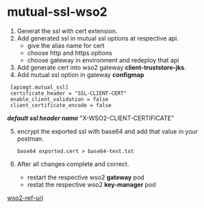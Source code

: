 # mutual-ssl-wso2

1. Generat the ssl with cert extension.
2. Add generated ssl in mutual ssl options at respective api.
     * give the alias name for cert
     * choose http and https options
     * choose gateway in environment and redeploy that api
3. Add generate cert into wso2 gateway **client-truststore-jks**.
4. Add mutual ssl option in gateway **configmap**
```
 [apimgt.mutual_ssl]
 certificate_header = "SSL-CLIENT-CERT"
 enable_client_validation = false
 client_certificate_encode = false
```
***default ssl header name*** "X-WSO2-CLIENT-CERTIFICATE"

5. encrypt the exported ssl with base64 and add that value in your postman.
   ```
   base64 exported.cert > base64-text.txt
   ```

6. After all changes complete and correct.
   * restart the respective wso2 **gateway** pod
   * restat the respective wso2 **key-manager** pod

[wso2-ref-url](https://apim.docs.wso2.com/en/latest/design/api-security/api-authentication/secure-apis-using-mutual-ssl/)
